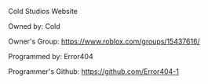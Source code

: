Cold Studios Website

Owned by: Cold

Owner's Group: https://www.roblox.com/groups/15437616/

Programmed by: Error404

Programmer's Github: https://github.com/Error404-1
